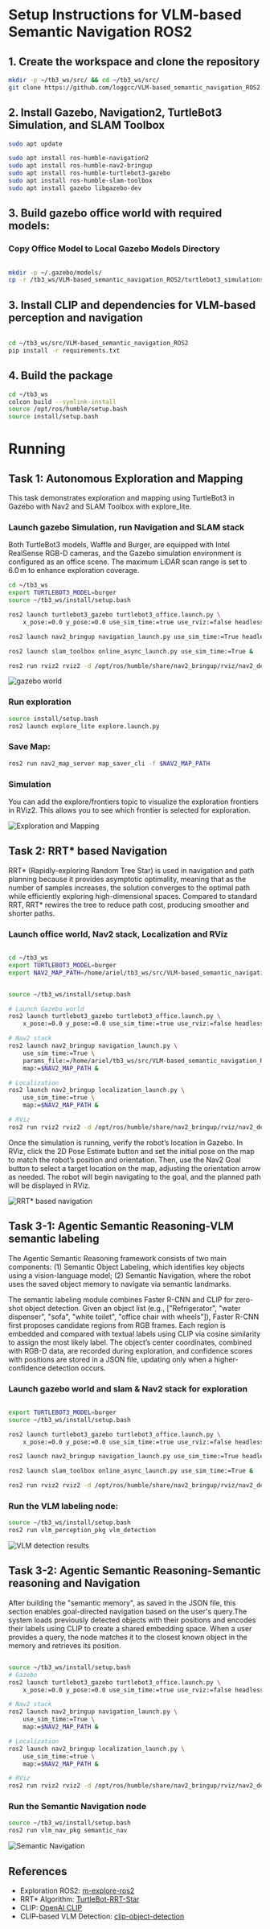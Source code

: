 # Setup Instructions for VLM-based Semantic Navigation ROS2

## 1. Create the workspace and clone the repository

```bash
mkdir -p ~/tb3_ws/src/ && cd ~/tb3_ws/src/
git clone https://github.com/loggcc/VLM-based_semantic_navigation_ROS2.git
```


## 2. Install Gazebo, Navigation2, TurtleBot3 Simulation, and SLAM Toolbox



```bash
sudo apt update

sudo apt install ros-humble-navigation2
sudo apt install ros-humble-nav2-bringup
sudo apt install ros-humble-turtlebot3-gazebo
sudo apt install ros-humble-slam-toolbox
sudo apt install gazebo libgazebo-dev
```


## 3. Build gazebo office world with required models:

### Copy Office Model to Local Gazebo Models Directory

```bash

mkdir -p ~/.gazebo/models/
cp -r /tb3_ws/VLM-based_semantic_navigation_ROS2/turtlebot3_simulations/turtlebot3_gazebo/models/turtlebot3_office/* ~/.gazebo/models/


```

## 3. Install CLIP and dependencies for VLM-based perception and navigation

```bash

cd ~/tb3_ws/src/VLM-based_semantic_navigation_ROS2
pip install -r requirements.txt

```



## 4. Build the package

```bash
cd ~/tb3_ws
colcon build --symlink-install
source /opt/ros/humble/setup.bash
source install/setup.bash

```

# Running
## Task 1: Autonomous Exploration and Mapping

This task demonstrates exploration and mapping using TurtleBot3 in Gazebo with Nav2 and SLAM Toolbox with explore_lite.

### Launch gazebo Simulation, run Navigation and SLAM stack

Both TurtleBot3 models, Waffle and Burger, are equipped with Intel RealSense RGB-D cameras, and the Gazebo simulation environment is configured as an office scene. The maximum LiDAR scan range is set to 6.0 m to enhance exploration coverage.


```bash
cd ~/tb3_ws
export TURTLEBOT3_MODEL=burger
source ~/tb3_ws/install/setup.bash

ros2 launch turtlebot3_gazebo turtlebot3_office.launch.py \
    x_pose:=0.0 y_pose:=0.0 use_sim_time:=true use_rviz:=false headless:=true &

ros2 launch nav2_bringup navigation_launch.py use_sim_time:=True headless:=False &

ros2 launch slam_toolbox online_async_launch.py use_sim_time:=True &

ros2 run rviz2 rviz2 -d /opt/ros/humble/share/nav2_bringup/rviz/nav2_default_view.rviz

```
![gazebo world](media/gazebo_world_office.png)

### Run exploration 



```bash
source install/setup.bash
ros2 launch explore_lite explore.launch.py
```

### Save Map:

```bash
ros2 run nav2_map_server map_saver_cli -f $NAV2_MAP_PATH
```
### Simulation
You can add the explore/frontiers topic to visualize the exploration frontiers in RViz2. This allows you to see which frontier is selected for exploration.



![Exploration and Mapping](media/tb3_explore.gif)


## Task 2: RRT* based Navigation


RRT* (Rapidly-exploring Random Tree Star) is used in navigation and path planning because it provides asymptotic optimality, meaning that as the number of samples increases, the solution converges to the optimal path while efficiently exploring high-dimensional spaces. Compared to standard RRT, RRT* rewires the tree to reduce path cost, producing smoother and shorter paths.


### Launch office world, Nav2 stack, Localization and RViz
```bash

cd ~/tb3_ws
export TURTLEBOT3_MODEL=burger
export NAV2_MAP_PATH=/home/ariel/tb3_ws/src/VLM-based_semantic_navigation_ROS2/turtlebot3_simulations/turtlebot3_gazebo/map/office_map.yaml


source ~/tb3_ws/install/setup.bash

# Launch Gazebo world
ros2 launch turtlebot3_gazebo turtlebot3_office.launch.py \
    x_pose:=0.0 y_pose:=0.0 use_sim_time:=true use_rviz:=false headless:=true &

# Nav2 stack
ros2 launch nav2_bringup navigation_launch.py \
    use_sim_time:=True \
    params_file:=/home/ariel/tb3_ws/src/VLM-based_semantic_navigation_ROS2/TurtleBot-RRT-Star/nav2_params.yaml \
    map:=$NAV2_MAP_PATH &

# Localization
ros2 launch nav2_bringup localization_launch.py \
    use_sim_time:=true \
    map:=$NAV2_MAP_PATH &

# RViz
ros2 run rviz2 rviz2 -d /opt/ros/humble/share/nav2_bringup/rviz/nav2_default_view.rviz

```

Once the simulation is running, verify the robot’s location in Gazebo. In RViz, click the 2D Pose Estimate button and set the initial pose on the map to match the robot’s position and orientation. Then, use the Nav2 Goal button to select a target location on the map, adjusting the orientation arrow as needed. The robot will begin navigating to the goal, and the planned path will be displayed in RViz.


![RRT* based navigation](media/RRT_planner.gif)



## Task 3-1: Agentic Semantic Reasoning-VLM semantic labeling

The Agentic Semantic Reasoning framework consists of two main components: (1) Semantic Object Labeling, which identifies key objects using a vision-language model; (2) Semantic Navigation, where the robot uses the saved object memory to navigate via semantic landmarks.


The semantic labeling module combines Faster R-CNN and CLIP for zero-shot object detection. Given an object list (e.g., ["Refrigerator", "water dispenser", "sofa", "white toilet", "office chair with wheels"]), Faster R-CNN first proposes candidate regions from RGB frames. Each region is embedded and compared with textual labels using CLIP via cosine similarity to assign the most likely label. The object’s center coordinates, combined with RGB-D data, are recorded during exploration, and confidence scores with positions are stored in a JSON file, updating only when a higher-confidence detection occurs.



### Launch gazebo world and slam & Nav2 stack for exploration
```bash

export TURTLEBOT3_MODEL=burger
source ~/tb3_ws/install/setup.bash

ros2 launch turtlebot3_gazebo turtlebot3_office.launch.py \
    x_pose:=0.0 y_pose:=0.0 use_sim_time:=true use_rviz:=false headless:=true &

ros2 launch nav2_bringup navigation_launch.py use_sim_time:=True headless:=False &

ros2 launch slam_toolbox online_async_launch.py use_sim_time:=True &

ros2 run rviz2 rviz2 -d /opt/ros/humble/share/nav2_bringup/rviz/nav2_default_view.rviz

```
### Run the VLM labeling node:

```bash
source ~/tb3_ws/install/setup.bash
ros2 run vlm_perception_pkg vlm_detection
```


![VLM detection results](media/toilet_detection.png)



## Task 3-2: Agentic Semantic Reasoning-Semantic reasoning and Navigation

After building the "semantic memory", as saved in the JSON file, this section enables goal-directed navigation based on the user's query.The system loads previously detected objects with their positions and encodes their labels using CLIP to create a shared embedding space. When a user provides a query, the node matches it to the closest known object in the memory and retrieves its position. 






```bash

source ~/tb3_ws/install/setup.bash
# Gazebo
ros2 launch turtlebot3_gazebo turtlebot3_office.launch.py \
    x_pose:=0.0 y_pose:=0.0 use_sim_time:=true use_rviz:=false headless:=true &

# Nav2 stack
ros2 launch nav2_bringup navigation_launch.py \
    use_sim_time:=True \
    map:=$NAV2_MAP_PATH &

# Localization
ros2 launch nav2_bringup localization_launch.py \
    use_sim_time:=true \
    map:=$NAV2_MAP_PATH &

# RViz
ros2 run rviz2 rviz2 -d /opt/ros/humble/share/nav2_bringup/rviz/nav2_default_view.rviz
```

### Run the Semantic Navigation node


```bash
source ~/tb3_ws/install/setup.bash
ros2 run vlm_nav_pkg semantic_nav
```


![Semantic Navigation](media/semantic_nav_hd.gif)




## References 
- Exploration ROS2: [m-explore-ros2](https://github.com/robo-friends/m-explore-ros2.git)  
- RRT* Algorithm: [TurtleBot-RRT-Star](https://github.com/mmcza/TurtleBot-RRT-Star.git)  
- CLIP: [OpenAI CLIP](https://github.com/openai/CLIP.git)  
- CLIP-based VLM Detection: [clip-object-detection](https://github.com/deepmancer/clip-object-detection.git)  

